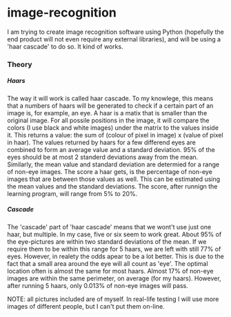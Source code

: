 # image-recognition
I am trying to create image recognition software using Python (hopefully the end product will not even require any external libraries), and will be using a 'haar cascade'  to do so. It kind of works.

### Theory
##### Haars
The way it will work is called haar cascade. To my knowlege, this means that a numbers of haars will be generated to check if a certain part of an image is, for example, an eye. 
A haar is a matix that is smaller than the original image. For all possile positions in the image, it will compare the colors (I use black and white images) under the matrix to the values inside it. This returns a value: the sum of (colour of pixel in image) x (value of pixel in haar).
The values returned by haars for a few differend eyes are combined to form an average value and a standard deviation.
95% of the eyes should be at most 2 standerd deviations away from the mean. Similarly, the mean value and standard deviation are determied for a range of non-eye images. The score a haar gets, is the percentage of non-eye images that are between those values as well. This can be estimated using the mean values and the standard deviations. The score, after runnign the learning program, will range from 5% to 20%.

##### Cascade
The 'cascade' part of 'haar cascade' means that we wont't use just one haar, but multiple. In my case, five or six seem to work great.
About 95% of the eye-pictures are within two standard deviations of the mean. If we require them to be within this range for 5 haars, we are left with still 77% of eyes. However, in realety the odds apear to be a lot better. This is due to the fact that a small area around the eye will all count as 'eye'. The optimal location often is almost the same for most haars.
Almost 17% of non-eye images are within the same perimeter, on average (for my haars). However, after running 5 haars, only 0.013% of non-eye images will pass.

NOTE: all pictures included are of myself. In real-life testing I will use more images of different people, but I can't put them on-line. 

